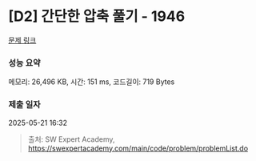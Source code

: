 # [D2] 간단한 압축 풀기 - 1946 

[문제 링크](https://swexpertacademy.com/main/code/problem/problemDetail.do?contestProbId=AV5PmkDKAOMDFAUq) 

### 성능 요약

메모리: 26,496 KB, 시간: 151 ms, 코드길이: 719 Bytes

### 제출 일자

2025-05-21 16:32



> 출처: SW Expert Academy, https://swexpertacademy.com/main/code/problem/problemList.do